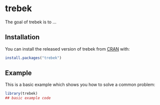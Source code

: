 
# trebek

<!-- badges: start -->
<!-- badges: end -->

The goal of trebek is to ...

## Installation

You can install the released version of trebek from [CRAN](https://CRAN.R-project.org) with:

``` r
install.packages("trebek")
```

## Example

This is a basic example which shows you how to solve a common problem:

``` r
library(trebek)
## basic example code
```

